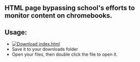 ## HTML page bypassing school's efforts to monitor content on chromebooks.

## Usage:
- [![Download index.html](https://img.shields.io/badge/Download-index.html-brightgreen)](https://raw.githubusercontent.com/insecurly/cdn/main/index.html)
- Save it to your downloads folder
- Open your files, then double click the file to open it.
